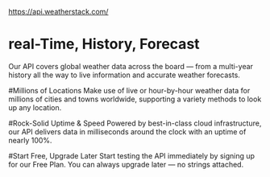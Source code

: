 https://api.weatherstack.com/

# real-Time, History, Forecast
Our API covers global weather data across the board — from a 
multi-year history all the way to live information and accurate weather forecasts.

 
#Millions of Locations
Make use of live or hour-by-hour weather data for millions of 
cities and towns worldwide, supporting a variety methods to look up any location.

 
#Rock-Solid Uptime & Speed
Powered by best-in-class cloud infrastructure, our API delivers data 
in milliseconds around the clock with an uptime of nearly 100%.

 
#Start Free, Upgrade Later
Start testing the API immediately by signing up for our Free Plan. 
You can always upgrade later — no strings attached.

